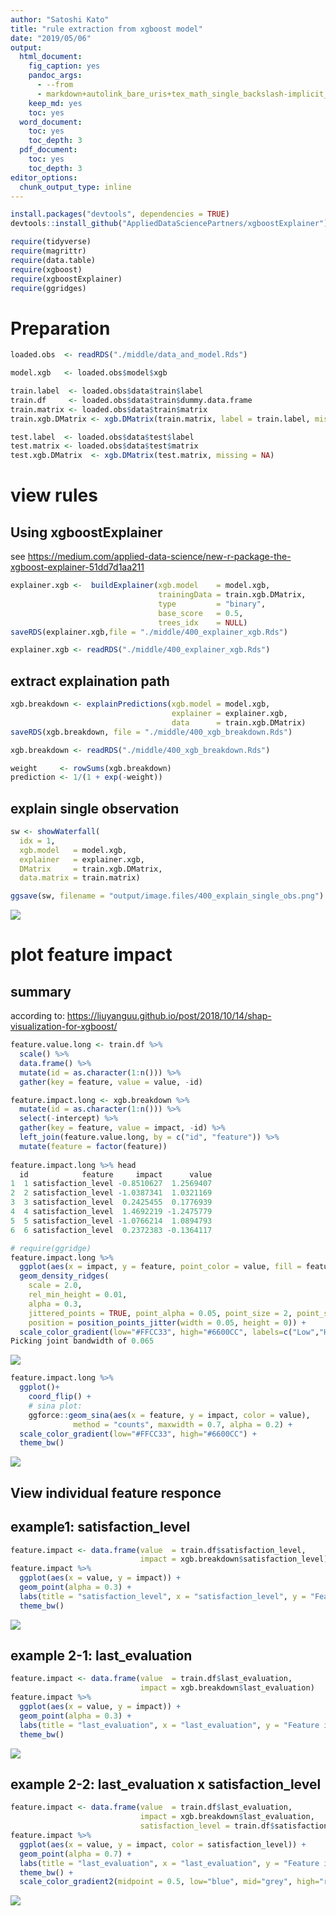 ```yaml
---
author: "Satoshi Kato"
title: "rule extraction from xgboost model"
date: "2019/05/06"
output:
  html_document:
    fig_caption: yes
    pandoc_args:
      - --from
      - markdown+autolink_bare_uris+tex_math_single_backslash-implicit_figures
    keep_md: yes
    toc: yes
  word_document:
    toc: yes
    toc_depth: 3
  pdf_document:
    toc: yes
    toc_depth: 3
editor_options: 
  chunk_output_type: inline
---
```





```r
install.packages("devtools", dependencies = TRUE)
devtools::install_github("AppliedDataSciencePartners/xgboostExplainer")

```


```r
require(tidyverse)
require(magrittr)
require(data.table)
require(xgboost)
require(xgboostExplainer)
require(ggridges)

```

# Preparation 


```r
loaded.obs  <- readRDS("./middle/data_and_model.Rds")

model.xgb   <- loaded.obs$model$xgb 

train.label  <- loaded.obs$data$train$label
train.df     <- loaded.obs$data$train$dummy.data.frame
train.matrix <- loaded.obs$data$train$matrix
train.xgb.DMatrix <- xgb.DMatrix(train.matrix, label = train.label, missing = NA)

test.label  <- loaded.obs$data$test$label
test.matrix <- loaded.obs$data$test$matrix
test.xgb.DMatrix  <- xgb.DMatrix(test.matrix, missing = NA)
```

# view rules

## Using xgboostExplainer

see https://medium.com/applied-data-science/new-r-package-the-xgboost-explainer-51dd7d1aa211



```r
explainer.xgb <-  buildExplainer(xgb.model    = model.xgb, 
                                 trainingData = train.xgb.DMatrix, 
                                 type         = "binary",
                                 base_score   = 0.5,
                                 trees_idx    = NULL)
saveRDS(explainer.xgb,file = "./middle/400_explainer_xgb.Rds")
```


```r
explainer.xgb <- readRDS("./middle/400_explainer_xgb.Rds")
```

## extract explaination path


```r
xgb.breakdown <- explainPredictions(xgb.model = model.xgb,
                                    explainer = explainer.xgb,
                                    data      = train.xgb.DMatrix)
saveRDS(xgb.breakdown, file = "./middle/400_xgb_breakdown.Rds")

```


```r
xgb.breakdown <- readRDS("./middle/400_xgb_breakdown.Rds")

weight     <- rowSums(xgb.breakdown)
prediction <- 1/(1 + exp(-weight))
```


## explain single observation


```r
sw <- showWaterfall(
  idx = 1,
  xgb.model   = model.xgb, 
  explainer   = explainer.xgb, 
  DMatrix     = train.xgb.DMatrix, 
  data.matrix = train.matrix)

ggsave(sw, filename = "output/image.files/400_explain_single_obs.png")

```

![](output/image.files/400_explain_single_obs.png)

# plot feature impact

## summary

according to: 
https://liuyanguu.github.io/post/2018/10/14/shap-visualization-for-xgboost/


```r
feature.value.long <- train.df %>% 
  scale() %>%
  data.frame() %>% 
  mutate(id = as.character(1:n())) %>% 
  gather(key = feature, value = value, -id)

feature.impact.long <- xgb.breakdown %>% 
  mutate(id = as.character(1:n())) %>% 
  select(-intercept) %>% 
  gather(key = feature, value = impact, -id) %>% 
  left_join(feature.value.long, by = c("id", "feature")) %>% 
  mutate(feature = factor(feature))
  
feature.impact.long %>% head
  id            feature     impact      value
1  1 satisfaction_level -0.8510627  1.2569407
2  2 satisfaction_level -1.0387341  1.0321169
3  3 satisfaction_level  0.2425455  0.1776939
4  4 satisfaction_level  1.4692219 -1.2475779
5  5 satisfaction_level -1.0766214  1.0894793
6  6 satisfaction_level  0.2372383 -0.1364117
```

```r
# require(ggridge)
feature.impact.long %>% 
  ggplot(aes(x = impact, y = feature, point_color = value, fill = feature))+
  geom_density_ridges(
    scale = 2.0,
    rel_min_height = 0.01,
    alpha = 0.3, 
    jittered_points = TRUE, point_alpha = 0.05, point_size = 2, point_shape = "|",
    position = position_points_jitter(width = 0.05, height = 0)) + 
  scale_color_gradient(low="#FFCC33", high="#6600CC", labels=c("Low","High"))
Picking joint bandwidth of 0.065
```

![](410_xgbExplainer_Sensitivity_analysis_files/figure-html/unnamed-chunk-7-1.png)<!-- -->


```r
feature.impact.long %>% 
  ggplot()+
    coord_flip() + 
    # sina plot: 
    ggforce::geom_sina(aes(x = feature, y = impact, color = value),
              method = "counts", maxwidth = 0.7, alpha = 0.2) +
  scale_color_gradient(low="#FFCC33", high="#6600CC") +
  theme_bw()
```

![](410_xgbExplainer_Sensitivity_analysis_files/figure-html/unnamed-chunk-8-1.png)<!-- -->

## View individual feature responce

## example1: satisfaction_level


```r
feature.impact <- data.frame(value  = train.df$satisfaction_level, 
                             impact = xgb.breakdown$satisfaction_level)
feature.impact %>% 
  ggplot(aes(x = value, y = impact)) + 
  geom_point(alpha = 0.3) +
  labs(title = "satisfaction_level", x = "satisfaction_level", y = "Feature impact on log-odds") +
  theme_bw()
```

![](410_xgbExplainer_Sensitivity_analysis_files/figure-html/unnamed-chunk-9-1.png)<!-- -->


## example 2-1: last_evaluation


```r
feature.impact <- data.frame(value  = train.df$last_evaluation, 
                             impact = xgb.breakdown$last_evaluation)
feature.impact %>% 
  ggplot(aes(x = value, y = impact)) + 
  geom_point(alpha = 0.3) +
  labs(title = "last_evaluation", x = "last_evaluation", y = "Feature impact on log-odds") +
  theme_bw()
```

![](410_xgbExplainer_Sensitivity_analysis_files/figure-html/unnamed-chunk-10-1.png)<!-- -->


## example 2-2: last_evaluation x satisfaction_level


```r
feature.impact <- data.frame(value  = train.df$last_evaluation, 
                             impact = xgb.breakdown$last_evaluation,
                             satisfaction_level = train.df$satisfaction_level)
feature.impact %>% 
  ggplot(aes(x = value, y = impact, color = satisfaction_level)) + 
  geom_point(alpha = 0.7) +
  labs(title = "last_evaluation", x = "last_evaluation", y = "Feature impact on log-odds") +
  theme_bw() + 
  scale_color_gradient2(midpoint = 0.5, low="blue", mid="grey", high="red")
```

![](410_xgbExplainer_Sensitivity_analysis_files/figure-html/unnamed-chunk-11-1.png)<!-- -->
